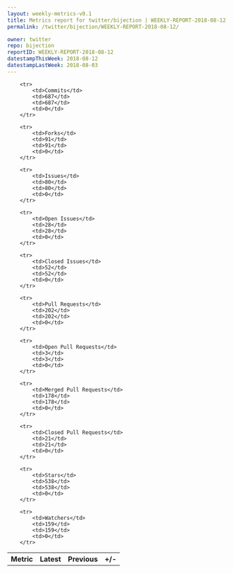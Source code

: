```yaml
---
layout: weekly-metrics-v0.1
title: Metrics report for twitter/bijection | WEEKLY-REPORT-2018-08-12
permalink: /twitter/bijection/WEEKLY-REPORT-2018-08-12/

owner: twitter
repo: bijection
reportID: WEEKLY-REPORT-2018-08-12
datestampThisWeek: 2018-08-12
datestampLastWeek: 2018-08-03
---
```




<table style="width: 100%;">
    <tr>
        <th>Metric</th>
        <th>Latest</th>
        <th>Previous</th>
        <th>+/-</th>
    </tr>

        <tr>
            <td>Commits</td>
            <td>687</td>
            <td>687</td>
            <td>0</td>
        </tr>
        
        <tr>
            <td>Forks</td>
            <td>91</td>
            <td>91</td>
            <td>0</td>
        </tr>
        
        <tr>
            <td>Issues</td>
            <td>80</td>
            <td>80</td>
            <td>0</td>
        </tr>
        
        <tr>
            <td>Open Issues</td>
            <td>28</td>
            <td>28</td>
            <td>0</td>
        </tr>
        
        <tr>
            <td>Closed Issues</td>
            <td>52</td>
            <td>52</td>
            <td>0</td>
        </tr>
        
        <tr>
            <td>Pull Requests</td>
            <td>202</td>
            <td>202</td>
            <td>0</td>
        </tr>
        
        <tr>
            <td>Open Pull Requests</td>
            <td>3</td>
            <td>3</td>
            <td>0</td>
        </tr>
        
        <tr>
            <td>Merged Pull Requests</td>
            <td>178</td>
            <td>178</td>
            <td>0</td>
        </tr>
        
        <tr>
            <td>Closed Pull Requests</td>
            <td>21</td>
            <td>21</td>
            <td>0</td>
        </tr>
        
        <tr>
            <td>Stars</td>
            <td>538</td>
            <td>538</td>
            <td>0</td>
        </tr>
        
        <tr>
            <td>Watchers</td>
            <td>159</td>
            <td>159</td>
            <td>0</td>
        </tr>
        
</table>
